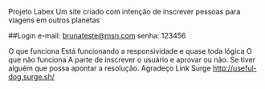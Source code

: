 Projeto Labex
Um site criado com intenção de inscrever pessoas para viagens em outros planetas

##Login
e-mail: brunateste@msn.com
senha: 123456

O que funciona
Está funcionando a responsividade e quase toda lógica
O que não funciona
A parte de inscrever o usuário e aprovar ou não. Se tiver alguém que possa apontar a resolução. Agradeço
Link Surge
http://useful-dog.surge.sh/
 

 